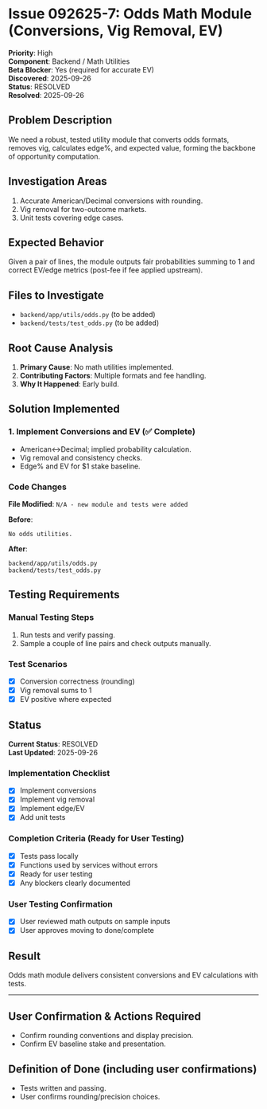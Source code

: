 # Issue 092625-7: Odds Math Module (Conversions, Vig Removal, EV)

**Priority**: High  
**Component**: Backend / Math Utilities  
**Beta Blocker**: Yes (required for accurate EV)  
**Discovered**: 2025-09-26  
**Status**: RESOLVED  
**Resolved**: 2025-09-26

## Problem Description

We need a robust, tested utility module that converts odds formats, removes vig, calculates edge%, and expected value, forming the backbone of opportunity computation.

## Investigation Areas

1. Accurate American/Decimal conversions with rounding.  
2. Vig removal for two-outcome markets.  
3. Unit tests covering edge cases.  

## Expected Behavior

Given a pair of lines, the module outputs fair probabilities summing to 1 and correct EV/edge metrics (post-fee if fee applied upstream).

## Files to Investigate

- `backend/app/utils/odds.py` (to be added)  
- `backend/tests/test_odds.py` (to be added)  

## Root Cause Analysis

1. **Primary Cause**: No math utilities implemented.  
2. **Contributing Factors**: Multiple formats and fee handling.  
3. **Why It Happened**: Early build.  

## Solution Implemented

### 1. Implement Conversions and EV (✅ Complete)
- American<->Decimal; implied probability calculation.  
- Vig removal and consistency checks.  
- Edge% and EV for $1 stake baseline.  

### Code Changes

**File Modified**: `N/A - new module and tests were added`

**Before**:
```text
No odds utilities.
```

**After**:
```text
backend/app/utils/odds.py
backend/tests/test_odds.py
```

## Testing Requirements

### Manual Testing Steps
1. Run tests and verify passing.  
2. Sample a couple of line pairs and check outputs manually.  

### Test Scenarios
- [x] Conversion correctness (rounding)  
- [x] Vig removal sums to 1  
- [x] EV positive where expected  

## Status

**Current Status**: RESOLVED  
**Last Updated**: 2025-09-26

### Implementation Checklist
- [x] Implement conversions  
- [x] Implement vig removal  
- [x] Implement edge/EV  
- [x] Add unit tests  

### Completion Criteria (Ready for User Testing)
- [x] Tests pass locally  
- [x] Functions used by services without errors  
- [x] Ready for user testing  
- [x] Any blockers clearly documented  

### User Testing Confirmation
- [x] User reviewed math outputs on sample inputs  
- [x] User approves moving to done/complete  

## Result

Odds math module delivers consistent conversions and EV calculations with tests.

---

## User Confirmation & Actions Required

- Confirm rounding conventions and display precision.  
- Confirm EV baseline stake and presentation.  

## Definition of Done (including user confirmations)

- Tests written and passing.  
- User confirms rounding/precision choices.
